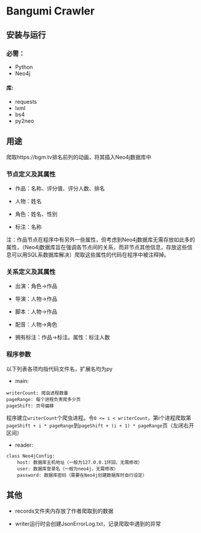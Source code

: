 <!--
 * @Date: 2020-11-19 14:35:30
 * @LastEditors: Mike
 * @LastEditTime: 2020-11-19 15:18:16
 * @FilePath: \BangumiCrawler\readme.md
-->
# Bangumi Crawler

## 安装与运行
### 必需：

- Python
- Neo4j

#### 库:

- requests
- lxml
- bs4
- py2neo


## 用途

爬取https://bgm.tv排名前列的动画，将其插入Neo4j数据库中

### 节点定义及其属性

- 作品：名称、评分值、评分人数、排名

- 人物：姓名

- 角色：姓名、性别

- 标注：名称

注：作品节点在程序中有另外一些属性，但考虑到Neo4j数据库无需存放如此多的属性，（Neo4j数据库旨在强调各节点间的关系，而非节点其他信息，存放这些信息可以用SQL系数据库解决）爬取这些属性的代码在程序中被注释掉。
### 关系定义及其属性

- 出演：角色->作品

- 导演：人物->作品

- 脚本：人物->作品

- 配音：人物->角色

- 拥有标注：作品->标注。属性：标注人数

### 程序参数
以下列表各项均指代码文件名，扩展名均为py
- main:
```
writerCount: 爬虫进程数量
pageRange: 每个进程负责爬多少页
pageShift: 页号偏移
```
程序建立```writerCount```个爬虫进程。令```0 <= i < writerCount```，第i个进程爬取第```pageShift + i * pageRange```到```pageShift + (i + 1) * pageRange```页（左闭右开区间）

- reader:
```
class Neo4jConfig:
    host: 数据库主机地址（一般为127.0.0.1环回，无需修改）
    user: 数据库登录名（一般为neo4j，无需修改）
    password: 数据库密码（需要在Neo4j创建数据库时自行设定）
```

## 其他
- records文件夹内存放了作者爬取到的数据

- writer运行时会创建JsonErrorLog.txt，记录爬取中遇到的异常
